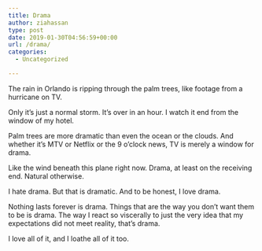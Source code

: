 ```yaml
---
title: Drama
author: ziahassan
type: post
date: 2019-01-30T04:56:59+00:00
url: /drama/
categories:
  - Uncategorized

---
```

The rain in Orlando is ripping through the palm trees, like footage from a hurricane on TV. 

Only it&#8217;s just a normal storm. It&#8217;s over in an hour. I watch it end from the window of my hotel. 

Palm trees are more dramatic than even the ocean or the clouds. And whether it&#8217;s MTV or Netflix or the 9 o’clock news, TV is merely a window for drama. 

Like the wind beneath this plane right now. Drama, at least on the receiving end. Natural otherwise. 

I hate drama. But that is dramatic. And to be honest, I love drama. 

Nothing lasts forever is drama. Things that are the way you don&#8217;t want them to be is drama. The way I react so viscerally to just the very idea that my expectations did not meet reality, that&#8217;s drama. 

I love all of it, and I loathe all of it too.